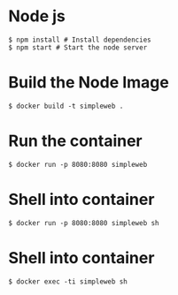 
# Node js

    $ npm install # Install dependencies
    $ npm start # Start the node server

# Build the Node Image

    $ docker build -t simpleweb .

# Run the container

    $ docker run -p 8080:8080 simpleweb

# Shell into container

    $ docker run -p 8080:8080 simpleweb sh

# Shell into container

    $ docker exec -ti simpleweb sh
